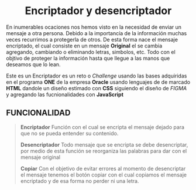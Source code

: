 <h1 align="center">Encriptador y desencriptador</h1>

En inumerables ocaciones nos hemos visto en la necesidad de enviar un mensaje a otra persona. Debido a la importancía de la información muchas veces recurrimos a protegerla de otros. De esta forma nace el mensaje encriptado, el cual consiste en un mensaje **Original** el se cambia agregando, cambiando o eliminando letras, simbolos, etc. Todo con el objtivo de proteger la información hasta que llegue a las manos que deseamos que lo lean.  

Este es un Encriptador es un reto o _Challenge_ usando las bases adquiridas en el programa **ONE** de la empresa **Oracle** usando lenguajes de de marcado __HTML__ dandole un diseño estimado con __CSS__ siguiendo el diseño de *FIGMA* y agregando las fucnionalidades con **JavaScript**

## FUNCIONALIDAD
> **Encriptador**
> Función con el cual se encripta el mensaje dejado para que no se pueda entender su contenido.
>
> **Desencriptador**
> Todo mensaje que se encripta se debe desencriptar, por medio de esta función se reorganiza las palabras para dar con el mensaje original
>
> **Copiar**
> Con el objetivo de evitar errores al momento de desencriptar el mensaje tenemos el botón copiar con el cual copiamos el mensaje encriptado y de esa forma no perder ni una letra.


